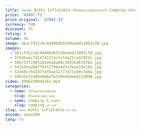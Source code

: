 ```yaml
---
title: จีนผลิต Mikki Inflatable เต็นท์คุณภาพสูงกลางแจ้ง Camping เต็นท์
price: '45497.71'
price_original: '47892.33'
currency: THB
discount: 5%
rating: 4
volume: 56
image: Sb1cfd51c8c44406db55d9ea6d13901cfN.jpg
images:
  - Sb1cfd51c8c44406db55d9ea6d13901cfN.jpg
  - Sf8d5eecfd147411fac5c5da25ce918fdc.jpg
  - S0bc5771903184d4a8a08c38d26d67678v.jpg
  - S41b3ba266f784f2798e4d7e3eae33e18o.jpg
  - S7b68cc04197f4fbaa52777d75a50c2b8w.jpg
  - S0b31bfc40be846efb7d94464eed12d9dW.jpg
video: 4000238044162.mp4
categories:
  - name: กีฬาและความบันเทิง
    slug: ฬาและความบ-นเท
  - name: Camping & เดินป่า
    slug: camping-เด-นป
slug: นผล-mikki-inflatable-เต-นท
encode: omuvGKM
lang: th
---
```

  